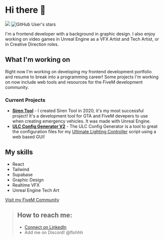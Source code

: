 # Hi there 👋
![](https://komarev.com/ghpvc/?username=flohhhhh)
<img alt="GitHub User's stars" src="https://img.shields.io/github/stars/Flohhhhh?label=Stars%20Received">

I'm a frontend developer with a background in graphic design. I also enjoy working on video games in Unreal Engine as a VFX Artist and Tech Artist, or in Creative Direction roles.

## What I'm working on
Right now I'm working on developing my frontend development portfolio and resume to break into a programming career! Some projects I'm working on now include web tools and resources for the FiveM development community.

### Current Projects
- [**Siren Tool**](https://www.dwnstr.com/sirentool/) - I created Siren Tool in 2020, it's my most successful project! It's a development tool for GTA and FiveM devepers to use when creating emergency vehicles. It was made with Unreal Engine.
- [**ULC Config Generator V2**](https://github.com/dwnstr/ulc-web) - The ULC Config Generator is a tool to great the configuration files for my [Ultimate Lighting Controller](https://github.com/Flohhhhh/ultimate-lighting-controller) script using a web based GUI!

## My skills
- React
- Tailwind
- Supabase
- Graphic Design
- Realtime VFX
- Unreal Engine Tech Art

[Visit my FiveM Community](https://discord.gg/zH3k624aSv)<br>

> ## How to reach me:
> - [Connect on LinkedIn ](https://www.linkedin.com/in/cgustavson/)
> - Add me on Discord! @flohhh
